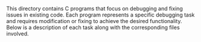 This directory contains C programs that focus on debugging and fixing issues in existing code. Each program represents a specific debugging task and requires modification or fixing to achieve the desired functionality. Below is a description of each task along with the corresponding files involved.
